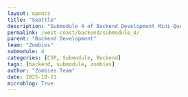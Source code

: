 ```yaml
---
layout: opencs
title: "Seattle"
description: "Submodule 4 of Backend Development Mini-Quest"
permalink: /west-coast/backend/submodule_4/
parent: "Backend Development"
team: "Zombies"
submodule: 4
categories: [CSP, Submodule, Backend]
tags: [backend, submodule, zombies]
author: "Zombies Team"
date: 2025-10-21
microblog: True
---
```


<html lang="en">
<head>
    <meta charset="UTF-8">
    <meta name="viewport" content="width=device-width, initial-scale=1.0">
    <title>Seattle Sports API Explorer</title>
    <style>
        * {
            margin: 0;
            padding: 0;
            box-sizing: border-box;
        }

        body {
            font-family: 'Segoe UI', Tahoma, Geneva, Verdana, sans-serif;
            background: linear-gradient(135deg, #002244 0%, #005A8C 50%, #69BE28 100%);
            min-height: 100vh;
            padding: 20px;
            color: #080808ff;
        }

        .container {
            max-width: 1200px;
            margin: 0 auto;
        }

        p {
            color: #000000ff;
        }

        header {
            text-align: center;
            padding: 30px 0;
            background: rgba(0, 34, 68, 0.8);
            border-radius: 15px;
            margin-bottom: 30px;
            box-shadow: 0 8px 20px rgba(0, 0, 0, 0.3);
        }

        h1 {
            font-size: 2.5em;
            color: #69BE28;
            text-shadow: 2px 2px 4px rgba(0, 0, 0, 0.5);
        }

        h2 {
            font-size: 2.5em;
            color: #0d0e0cff;
            text-shadow: 2px 2px 4px rgba(0, 0, 0, 0.5);
        }

        .subtitle {
            color: #1d3344ff;
            margin-top: 10px;
            font-size: 1.2em;
        }


        .learning-section {
            background: white;

            color: #000000;
            padding: 25px;
            border-radius: 12px;
            margin-bottom: 20px;
            box-shadow: 0 4px 15px rgba(0, 0, 0, 0.2);
        }

        .learning-section p {
            color: #000000;
            line-height: 1.6;
            margin-bottom: 10px;
            font-weight: 500;
        }

        .learning-section h2 {
            color: #000000;
            margin-bottom: 15px;
            border-bottom: 3px solid #69BE28;
            padding-bottom: 10px;
            font-weight: 700;
        }

        .code-editor {
            background: #1e1e1e;
            color: #d4d4d4;
            padding: 20px;
            border-radius: 8px;
            font-family: 'Courier New', monospace;
            margin: 15px 0;
            overflow-x: auto;
            border: 2px solid #005A8C;
            white-space: pre;
        }

        .button-group {
            display: flex;
            gap: 10px;
            flex-wrap: wrap;
            margin: 15px 0;
        }

        button {
            background: linear-gradient(135deg, #005A8C, #002244);
            color: white;
            border: none;
            padding: 12px 24px;
            border-radius: 8px;
            cursor: pointer;
            font-size: 1em;
            font-weight: bold;
            transition: all 0.3s ease;
            box-shadow: 0 4px 10px rgba(0, 0, 0, 0.3);
        }

        button:hover {
            background: linear-gradient(135deg, #69BE28, #005A8C);
            transform: translateY(-2px);
            box-shadow: 0 6px 15px rgba(0, 0, 0, 0.4);
        }

        .output {
            background: #ffffffff;
            border: 3px solid #005A8C;
            border-radius: 8px;
            padding: 20px;
            margin-top: 15px;
            color: #000000;
            min-height: 100px;
            font-family: monospace;
            white-space: pre-wrap;
            font-weight: 500;
        }

        .stadium-grid {
            display: grid;
            grid-template-columns: repeat(auto-fit, minmax(300px, 1fr));
            gap: 20px;
            margin-top: 20px;
        }

        .stadium-card {
            padding: 20px;
            border-radius: 12px;
            box-shadow: 0 4px 15px rgba(0, 0, 0, 0.3);
            cursor: pointer;
            transition: all 0.3s ease;
            border: 3px solid transparent;
        }

        .stadium-card:hover {
            transform: translateY(-5px);
            box-shadow: 0 8px 25px rgba(0, 0, 0, 0.4);
        }

        .stadium-card h3 {
            margin-bottom: 10px;
            font-size: 1.5em;
        }

        .stadium-card p {
            margin: 8px 0;
            font-size: 1.1em;
        }

        .seahawks-card {
            background: linear-gradient(135deg, #002244, #69BE28);
            color: white;
            border-color: #A5ACAF;
        }

        .mariners-card {
            background: linear-gradient(135deg, #0C2C56, #005C5C);
            color: white;
            border-color: #C4CED4;
        }

        .kraken-card {
            background: linear-gradient(135deg, #001628, #99D9D9);
            color: white;
            border-color: #355464;
        }

        .huskies-card {
            background: linear-gradient(135deg, #4B2E83, #B7A57A);
            color: white;
            border-color: #85754D;
        }

        .orcas-card {
            background: linear-gradient(135deg, #1E3A8A, #10B981);
            color: white;
            border-color: #059669;
        }

        select {
            padding: 10px;
            border-radius: 6px;
            border: 2px solid #005A8C;
            font-size: 1em;
            margin: 5px;
            background: white;
            color: #000000;
            font-weight: 500;
        }

        .highlight {
            color: #69BE28;
            font-weight: bold;
        }

        .api-demo {
            background: rgba(105, 190, 40, 0.1);
            border-left: 4px solid #69BE28;
            padding: 15px;
            margin: 15px 0;
            border-radius: 5px;
        }

        .learning-section label {
            color: #000000;
            font-weight: 600;
            font-size: 1.05em;
        }

        .request-label {
            font-weight: 700;
            color: #000000;
            margin-top: 10px;
            font-size: 1.1em;
        }
    </style>
</head>
<body>
    <div class="container">
        <header>
            <h1>Seattle Sports Stadium Tour</h1>
            <p class="subtitle">The Coach Calls the Play (API Request), The Team Executes (API Response)</p>
        </header>

        <div class="learning-section">
            <h2>Welcome to the Seattle Sports API</h2>
            <p><strong>Understanding APIs Through Sports:</strong> Think of an API like a coach calling plays. The coach (your code) makes a request by calling a specific play, and the team (the API) executes that play and returns the result.</p>
            <p>In our Seattle sports example, when you want information about a stadium, you're like a coach calling a play. You send a request to the API, and it responds with the data you need - just like players executing the coach's call!</p>
            <p>Click on any stadium below to see how the coach calls the play (API request) and how the team responds (API response)!</p>
        </div>

        <div class="learning-section">
            <h2>Seattle's Sports Stadiums</h2>
            <div class="stadium-grid">
                <div class="stadium-card seahawks-card" onclick="showStadiumDetails('football')">
                    <h3>Lumen Field</h3>
                    <p><strong>Team:</strong> Seattle Seahawks</p>
                    <p><strong>Sport:</strong> Football (NFL)</p>
                    <p><strong>Capacity:</strong> 68,740</p>
                </div>

                <div class="stadium-card mariners-card" onclick="showStadiumDetails('baseball')">
                    <h3>T-Mobile Park</h3>
                    <p><strong>Team:</strong> Seattle Mariners</p>
                    <p><strong>Sport:</strong> Baseball (MLB)</p>
                    <p><strong>Capacity:</strong> 47,929</p>
                </div>

                <div class="stadium-card kraken-card" onclick="showStadiumDetails('hockey')">
                    <h3>Climate Pledge Arena</h3>
                    <p><strong>Team:</strong> Seattle Kraken</p>
                    <p><strong>Sport:</strong> Ice Hockey (NHL)</p>
                    <p><strong>Capacity:</strong> 17,151</p>
                </div>

                <div class="stadium-card huskies-card" onclick="showStadiumDetails('college')">
                    <h3>Husky Stadium</h3>
                    <p><strong>Team:</strong> Washington Huskies</p>
                    <p><strong>Sport:</strong> College Football</p>
                    <p><strong>Capacity:</strong> 70,138</p>
                </div>

                <div class="stadium-card orcas-card" onclick="showStadiumDetails('cricket')">
                    <h3>Marymoor Park</h3>
                    <p><strong>Team:</strong> Seattle Orcas</p>
                    <p><strong>Sport:</strong> Cricket (MLC)</p>
                    <p><strong>Capacity:</strong> 5,000</p>
                </div>
            </div>
        </div>

        <div class="learning-section">
            <h2>How APIs Work: The Coach and The Play</h2>
            <p><strong>The Coach (You):</strong> Calls a specific play by making an API request</p>
            <p><strong>The Play (API Request):</strong> A specific instruction asking for certain data</p>
            <p><strong>The Team (API):</strong> Executes the play and processes your request</p>
            <p><strong>The Execution (API Response):</strong> The result returned back to you</p>
            <p style="margin-top: 15px;">When you clicked a stadium above, you acted as the coach calling a play. Here's what happened:</p>
            
            <div class="api-demo">
                <p class="request-label">THE COACH CALLS THE PLAY (API REQUEST):</p>
                <div class="code-editor" id="apiRequest">Click a stadium above to see the coach's call</div>
                
                <p class="request-label">THE TEAM EXECUTES (API RESPONSE):</p>
                <div class="code-editor" id="apiResponse">The execution result will appear here</div>
            </div>
        </div>

        <div class="learning-section">
            <h2>Understanding Variables in APIs</h2>
            <p>APIs store data in variables. Here's how our stadium data is structured:</p>
            <div class="code-editor">const seattleData = {
  football: { 
    team: "Seahawks", 
    stadium: "Lumen Field", 
    capacity: 68740,
    coordinates: "47.5952° N, 122.3316° W",
    ticketPrice: "$85-$250"
  },
  baseball: { 
    team: "Mariners", 
    stadium: "T-Mobile Park", 
    capacity: 47929,
    coordinates: "47.5914° N, 122.3325° W",
    ticketPrice: "$15-$180"
  }
  // ... more teams
};</div>
        </div>

        <div class="learning-section">
            <h2>Conditionals: The Coach Adapts the Play</h2>
            <p>Just like a coach calls different plays based on the situation, APIs use conditionals to return different data based on your request:</p>
            <div>
                <label>Coach, what play do you want to call?</label>
                <select id="sportFilter" onchange="filterBySport()">
                    <option value="all">Show all teams</option>
                    <option value="football">Football play</option>
                    <option value="baseball">Baseball play</option>
                    <option value="hockey">Hockey play</option>
                    <option value="college">College play</option>
                    <option value="cricket">Cricket play</option>
                </select>
            </div>
            <div class="output" id="conditionalOutput"></div>
        </div>

        <div class="learning-section">
            <h2>Functions: The Coach's Playbook</h2>
            <p>Functions are like plays in a coach's playbook - reusable strategies that work every time. The coach can call the same play for different situations:</p>
            <div class="code-editor">function getStadiumInfo(sport) {
  // The coach calls this play
  const team = seattleData[sport];
  return {
    team: team.team,
    stadium: team.stadium,
    capacity: team.capacity,
    tickets: team.ticketPrice
  };
  // The team executes and returns the result
}</div>
            <div class="button-group">
                <button onclick="demonstrateFunction('football')">Call Seahawks Play</button>
                <button onclick="demonstrateFunction('baseball')">Call Mariners Play</button>
                <button onclick="demonstrateFunction('hockey')">Call Kraken Play</button>
            </div>
            <div class="output" id="functionOutput"></div>
        </div>

        <div class="learning-section">
            <h2>API Endpoints: Different Plays in the Playbook</h2>
            <p>A coach has many different plays they can call. Similarly, APIs have multiple endpoints for different types of data. Call a play below:</p>
            <div class="button-group">
                <button onclick="getSchedules()">Call Play: Get Schedules</button>
                <button onclick="getWeather()">Call Play: Get Weather</button>
                <button onclick="getTickets()">Call Play: Get Tickets</button>
                <button onclick="getAllStadiums()">Call Play: Get All Stadiums</button>
            </div>
            <div class="output" id="apiOutput"></div>
        </div>

        <div class="learning-section">
            <h2>API Documentation</h2>
            <p>Good APIs always include documentation explaining how to use them:</p>
            <div class="code-editor">/**
 * Seattle Sports API Documentation
 * Base URL: https://api.seattlesports.com
 * 
 * Endpoints:
 * 
 * GET /stadiums
 *   Returns: Array of all stadium objects
 * 
 * GET /stadiums/:sport
 *   Parameters: sport (football, baseball, hockey, college, cricket)
 *   Returns: Single stadium object
 * 
 * GET /schedules
 *   Returns: Game schedules for all teams
 * 
 * GET /weather
 *   Returns: Current weather conditions at stadiums
 * 
 * GET /tickets
 *   Returns: Current ticket price ranges
 * 
 * Example Response Format:
 * {
 *   "team": "Seahawks",
 *   "stadium": "Lumen Field",
 *   "capacity": 68740,
 *   "coordinates": "47.5952° N, 122.3316° W",
 *   "ticketPrice": "$85-$250"
 * }
 */</div>
        </div>
    </div>

    <script>
        const seattleData = {
            football: { 
                team: "Seahawks", 
                stadium: "Lumen Field", 
                capacity: 68740,
                coordinates: "47.5952° N, 122.3316° W",
                ticketPrice: "$85-$250"
            },
            baseball: { 
                team: "Mariners", 
                stadium: "T-Mobile Park", 
                capacity: 47929,
                coordinates: "47.5914° N, 122.3325° W",
                ticketPrice: "$15-$180"
            },
            hockey: { 
                team: "Kraken", 
                stadium: "Climate Pledge Arena", 
                capacity: 17151,
                coordinates: "47.6221° N, 122.3540° W",
                ticketPrice: "$50-$300"
            },
            college: { 
                team: "Huskies", 
                stadium: "Husky Stadium", 
                capacity: 70138,
                coordinates: "47.6501° N, 122.3016° W",
                ticketPrice: "$35-$150"
            },
            cricket: { 
                team: "Orcas", 
                stadium: "Marymoor Park", 
                capacity: 5000,
                coordinates: "47.6634° N, 122.1146° W",
                ticketPrice: "$10-$40"
            }
        };

        function showStadiumDetails(sport) {
            const team = seattleData[sport];
            
            // Show the API request
            const request = 'GET /api/stadiums/' + sport + '\nHost: api.seattlesports.com\nContent-Type: application/json';
            document.getElementById('apiRequest').textContent = request;
            
            // Show the API response
            const response = JSON.stringify(team, null, 2);
            document.getElementById('apiResponse').textContent = response;
        }

        function filterBySport() {
            const selected = document.getElementById('sportFilter').value;
            const output = document.getElementById('conditionalOutput');
            
            output.textContent = "The Coach's Call: GET /api/stadiums" + (selected !== 'all' ? '/' + selected : '') + "\n\n";
            
            if (selected === 'all') {
                output.textContent += "The Play Execution: if (sport === 'all') { return allStadiums; }\n\n";
                output.textContent += "Team's Response:\n";
                for (let sport in seattleData) {
                    const team = seattleData[sport];
                    output.textContent += team.team + " - " + team.stadium + " (" + team.capacity + " seats)\n";
                }
            } else {
                const team = seattleData[selected];
                if (team) {
                    output.textContent += "The Play Execution: if (sport === '" + selected + "') { return seattleData['" + selected + "']; }\n\n";
                    output.textContent += "Team's Response:\n" + JSON.stringify(team, null, 2);
                }
            }
        }

        function demonstrateFunction(sport) {
            const output = document.getElementById('functionOutput');
            const team = seattleData[sport];
            
            output.textContent = "The Coach Calls: getStadiumInfo('" + sport + "')\n\n";
            output.textContent += "The Team Executes and returns:\n";
            output.textContent += JSON.stringify({
                team: team.team,
                stadium: team.stadium,
                capacity: team.capacity,
                tickets: team.ticketPrice
            }, null, 2);
        }

        function getSchedules() {
            const output = document.getElementById('apiOutput');
            output.textContent = "The Coach's Call: GET /api/schedules\n\nThe team is executing...\n";
            
            setTimeout(() => {
                const schedules = {
                    "Seahawks": ["vs 49ers - Oct 30", "@ Rams - Nov 6", "vs Cardinals - Nov 13"],
                    "Mariners": ["Season ended - Check back March 2026"],
                    "Kraken": ["vs Canucks - Oct 29", "@ Flames - Nov 1", "vs Oilers - Nov 3"],
                    "Huskies": ["vs Oregon - Nov 2", "@ USC - Nov 9"],
                    "Orcas": ["Season ended - Check back July 2026"]
                };
                output.textContent = "Team's Response:\n\n" + JSON.stringify(schedules, null, 2);
            }, 800);
        }

        function getWeather() {
            const output = document.getElementById('apiOutput');
            output.textContent = "The Coach's Call: GET /api/weather\n\nThe team is executing...\n";
            
            setTimeout(() => {
                const weather = {
                    "location": "Seattle, WA",
                    "temperature": "54°F",
                    "conditions": "Partly Cloudy",
                    "precipitation": "20% chance of rain",
                    "wind": "10 mph NW",
                    "gameDay": "Good conditions for outdoor sports"
                };
                output.textContent = "Team's Response:\n\n" + JSON.stringify(weather, null, 2);
            }, 800);
        }

        function getTickets() {
            const output = document.getElementById('apiOutput');
            output.textContent = "The Coach's Call: GET /api/tickets\n\nThe team is executing...\n";
            
            setTimeout(() => {
                let tickets = {};
                for (let sport in seattleData) {
                    tickets[seattleData[sport].team] = seattleData[sport].ticketPrice;
                }
                output.textContent = "Team's Response:\n\n" + JSON.stringify(tickets, null, 2);
            }, 800);
        }

        function getAllStadiums() {
            const output = document.getElementById('apiOutput');
            output.textContent = "The Coach's Call: GET /api/stadiums\n\nThe team is executing...\n";
            
            setTimeout(() => {
                output.textContent = "Team's Response:\n\n" + JSON.stringify(seattleData, null, 2);
            }, 800);
        }

        // Initialize with first stadium example
        showStadiumDetails('football');
    </script>
</body>
</html>
